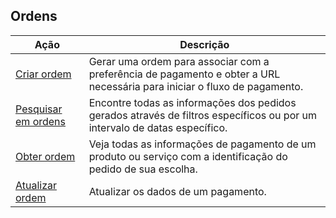 ## Ordens

|Ação|Descrição|
|---|---|
|[Criar ordem](https://www.mercadopago[FAKER][URL][DOMAIN]/developers/pt/reference/merchant_orders/_merchant_orders/post)|Gerar uma ordem para associar com a preferência de pagamento e obter a URL necessária para iniciar o fluxo de pagamento.|
|[Pesquisar em ordens](https://www.mercadopago[FAKER][URL][DOMAIN]/developers/pt/reference/merchant_orders/_merchant_orders_search/get)|Encontre todas as informações dos pedidos gerados através de filtros específicos ou por um intervalo de datas específico.|
|[Obter ordem](https://www.mercadopago[FAKER][URL][DOMAIN]/developers/pt/reference/merchant_orders/_merchant_orders_id/get)|Veja todas as informações de pagamento de um produto ou serviço com a identificação do pedido de sua escolha.|
|[Atualizar ordem](https://www.mercadopago[FAKER][URL][DOMAIN]/developers/pt/reference/merchant_orders/_merchant_orders_id/put)|Atualizar os dados de um pagamento.|



